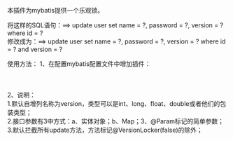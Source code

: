 本插件为mybatis提供一个乐观锁。

将这样的SQL语句：==> update user set name = ?, password = ?, version = ? where id = ?<br />
修改成为：==> update user set name = ?, password = ?, version = ? where id = ? and version = ?

使用方法：
       1、在配置mybatis配置文件中增加插件：
       	<plugin interceptor="com.mook.locker.interceptor.OptimisticLocker"><br>
	       <!-- default is 'version' --><br>
	       <property name="versionColumn" value="version"/><br>
	</plugin><br>
	2、说明：<br>
	       1.默认自增列名称为version，类型可以是int、long、float、double或者他们的包装类型；<br>
	       2.接口参数有3中方式：a、实体对象；b、Map；3、@Param标记的简单参数；<br>
	       3.默认拦截所有update方法，方法标记@VersionLocker(false)的除外；<br>
